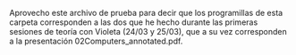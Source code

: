 Aprovecho este archivo de prueba para decir que los programillas de esta carpeta corresponden a las dos que he hecho durante las primeras sesiones de teoría con Violeta (24/03 y 25/03), que a su vez corresponden a la presentación 02Computers_annotated.pdf.
